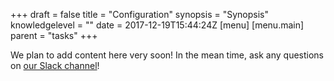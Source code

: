 +++
draft = false
title = "Configuration"
synopsis = "Synopsis"
knowledgelevel = ""
date = 2017-12-19T15:44:24Z
[menu]
  [menu.main]
    parent = "tasks"
+++

We plan to add content here very soon! In the mean time, ask any questions on [our Slack channel](https://dotmesh-community.slack.com/)!
